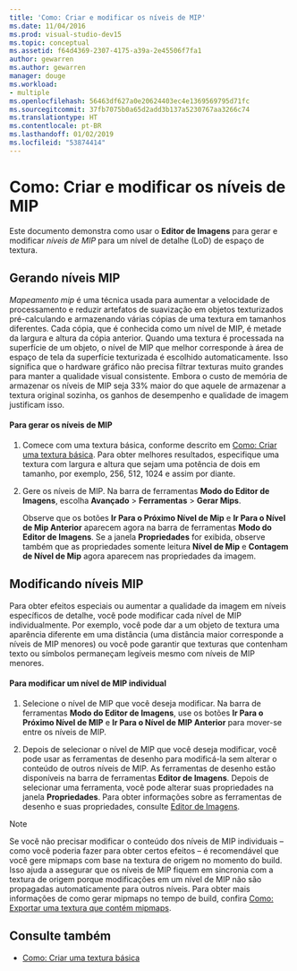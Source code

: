```yaml
---
title: 'Como: Criar e modificar os níveis de MIP'
ms.date: 11/04/2016
ms.prod: visual-studio-dev15
ms.topic: conceptual
ms.assetid: f64d4369-2307-4175-a39a-2e45506f7fa1
author: gewarren
ms.author: gewarren
manager: douge
ms.workload:
- multiple
ms.openlocfilehash: 56463df627a0e20624403ec4e1369569795d71fc
ms.sourcegitcommit: 37fb7075b0a65d2add3b137a5230767aa3266c74
ms.translationtype: HT
ms.contentlocale: pt-BR
ms.lasthandoff: 01/02/2019
ms.locfileid: "53874414"
---
```

# <a name="how-to-create-and-modify-mip-levels"></a>Como: Criar e modificar os níveis de MIP
Este documento demonstra como usar o **Editor de Imagens** para gerar e modificar *níveis de MIP* para um nível de detalhe (LoD) de espaço de textura.

## <a name="generating-mip-levels"></a>Gerando níveis MIP
 *Mapeamento mip* é uma técnica usada para aumentar a velocidade de processamento e reduzir artefatos de suavização em objetos texturizados pré-calculando e armazenando várias cópias de uma textura em tamanhos diferentes. Cada cópia, que é conhecida como um nível de MIP, é metade da largura e altura da cópia anterior. Quando uma textura é processada na superfície de um objeto, o nível de MIP que melhor corresponde à área de espaço de tela da superfície texturizada é escolhido automaticamente. Isso significa que o hardware gráfico não precisa filtrar texturas muito grandes para manter a qualidade visual consistente. Embora o custo de memória de armazenar os níveis de MIP seja 33% maior do que aquele de armazenar a textura original sozinha, os ganhos de desempenho e qualidade de imagem justificam isso.

#### <a name="to-generate-mip-levels"></a>Para gerar os níveis de MIP

1.  Comece com uma textura básica, conforme descrito em [Como: Criar uma textura básica](../designers/how-to-create-a-basic-texture.md). Para obter melhores resultados, especifique uma textura com largura e altura que sejam uma potência de dois em tamanho, por exemplo, 256, 512, 1024 e assim por diante.

2.  Gere os níveis de MIP. Na barra de ferramentas **Modo do Editor de Imagens**, escolha **Avançado** > **Ferramentas** > **Gerar Mips**.

     Observe que os botões **Ir Para o Próximo Nível de Mip** e **Ir Para o Nível de Mip Anterior** aparecem agora na barra de ferramentas **Modo do Editor de Imagens**. Se a janela **Propriedades** for exibida, observe também que as propriedades somente leitura **Nível de Mip** e **Contagem de Nível de Mip** agora aparecem nas propriedades da imagem.

## <a name="modifying-mip-levels"></a>Modificando níveis MIP
 Para obter efeitos especiais ou aumentar a qualidade da imagem em níveis específicos de detalhe, você pode modificar cada nível de MIP individualmente. Por exemplo, você pode dar a um objeto de textura uma aparência diferente em uma distância (uma distância maior corresponde a níveis de MIP menores) ou você pode garantir que texturas que contenham texto ou símbolos permaneçam legíveis mesmo com níveis de MIP menores.

#### <a name="to-modify-an-individual-mip-level"></a>Para modificar um nível de MIP individual

1.  Selecione o nível de MIP que você deseja modificar. Na barra de ferramentas **Modo do Editor de Imagens**, use os botões **Ir Para o Próximo Nível de MIP** e **Ir Para o Nível de MIP Anterior** para mover-se entre os níveis de MIP.

2.  Depois de selecionar o nível de MIP que você deseja modificar, você pode usar as ferramentas de desenho para modificá-la sem alterar o conteúdo de outros níveis de MIP. As ferramentas de desenho estão disponíveis na barra de ferramentas **Editor de Imagens**. Depois de selecionar uma ferramenta, você pode alterar suas propriedades na janela **Propriedades**. Para obter informações sobre as ferramentas de desenho e suas propriedades, consulte [Editor de Imagens](../designers/image-editor.md).

> [!NOTE]
>  Se você não precisar modificar o conteúdo dos níveis de MIP individuais – como você poderia fazer para obter certos efeitos – é recomendável que você gere mipmaps com base na textura de origem no momento do build. Isso ajuda a assegurar que os níveis de MIP fiquem em sincronia com a textura de origem porque modificações em um nível de MIP não são propagadas automaticamente para outros níveis. Para obter mais informações de como gerar mipmaps no tempo de build, confira [Como: Exportar uma textura que contém mipmaps](../designers/how-to-export-a-texture-that-contains-mipmaps.md).

## <a name="see-also"></a>Consulte também

- [Como: Criar uma textura básica](../designers/how-to-create-a-basic-texture.md)